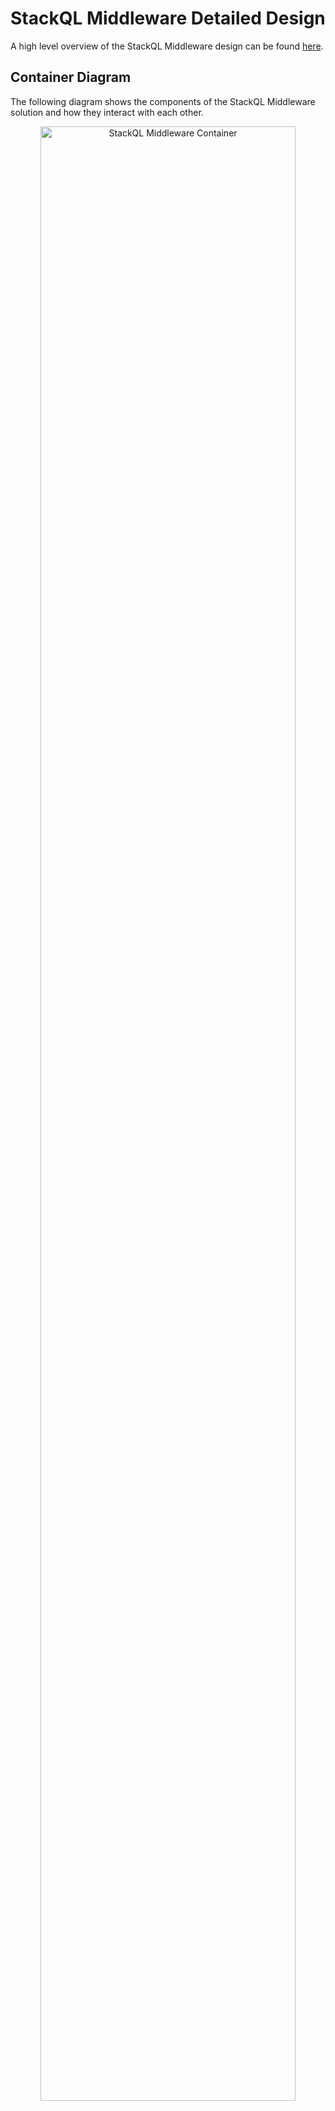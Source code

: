 # StackQL Middleware Detailed Design

A high level overview of the StackQL Middleware design can be found [here](../README.md).

## Container Diagram

The following diagram shows the components of the StackQL Middleware solution and how they interact with each other.  

<center>
<img src="https://www.plantuml.com/plantuml/proxy?src=https://raw.githubusercontent.com/stackql/stackql-middleware/main/puml/stackql-middleware-container.puml" alt="StackQL Middleware Container" width="90%"/>
</center>